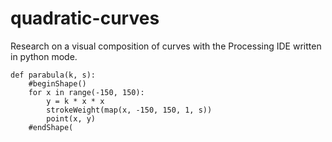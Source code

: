 # quadratic-curves
Research on a visual composition of curves with the Processing IDE written in python mode.

```
def parabula(k, s):
    #beginShape()
    for x in range(-150, 150):
        y = k * x * x
        strokeWeight(map(x, -150, 150, 1, s))
        point(x, y)
    #endShape(


